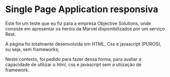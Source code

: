 # Single Page Application responsiva

Este foi um teste que eu fiz para a empresa Objective Solutions, onde consiste em apresentar os heróis da Marvel disponibilizados por um serviço Rest.

A página foi totalmente desenvolvida em HTML, Css e javascript (PUROS), ou seja, sem frameworks;

Neste contexto, foi pedido para fazer dessa forma, para avaliar a capacidade de utilizar o html, css e javascript sem a utiização de framework.
